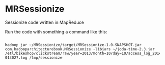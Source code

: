 MRSessionize
============

Sessionize code written in MapReduce

Run the code with something a command like this:
<pre>
<code>
hadoop jar ~/MRSessionize/target/MRSessionize-1.0-SNAPSHOT.jar com.hadooparchitecturebook.MRSessionize -libjars ~/joda-time-2.3.jar /etl/bikeshop/clickstream/raw/year=2013/month=10/day=10/access_log_20141010-013027.log /tmp/sessionize
</code>
</pre>
